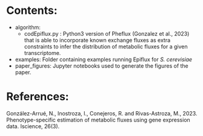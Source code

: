 # Contents:
- algorithm:
  - codEpiflux.py : Python3 version of Pheflux (Gonzalez et al., 2023) that is able to incorporate known exchange fluxes as extra constraints to infer the distribution of metabolic fluxes for a given transcriptome.  
- examples: Folder containing examples running Epiflux for *S. cerevisiae*
- paper_figures: Jupyter notebooks used to generate the figures of the paper.

# References:

González-Arrué, N., Inostroza, I., Conejeros, R. and Rivas-Astroza, M., 2023. Phenotype-specific estimation of metabolic fluxes using gene expression data. Iscience, 26(3).
